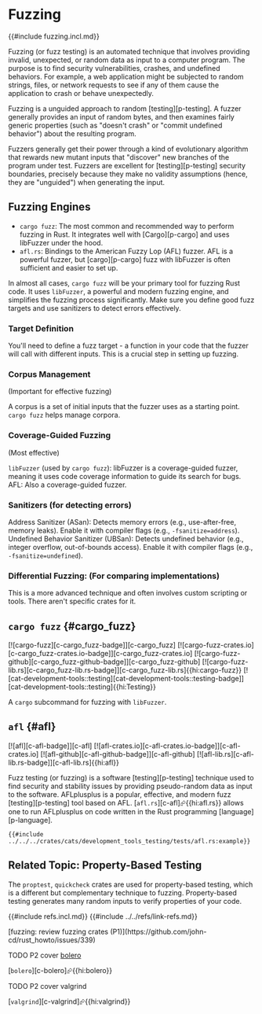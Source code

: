 # Fuzzing

{{#include fuzzing.incl.md}}

Fuzzing (or fuzz testing) is an automated technique that involves providing invalid, unexpected, or random data as input to a computer program. The purpose is to find security vulnerabilities, crashes, and undefined behaviors. For example, a web application might be subjected to random strings, files, or network requests to see if any of them cause the application to crash or behave unexpectedly.

Fuzzing is a unguided approach to random [testing][p-testing]. A fuzzer generally provides an input of random bytes, and then examines fairly generic properties (such as "doesn't crash" or "commit undefined behavior") about the resulting program.

Fuzzers generally get their power through a kind of evolutionary algorithm that rewards new mutant inputs that "discover" new branches of the program under test. Fuzzers are excellent for [testing][p-testing] security boundaries, precisely because they make no validity assumptions (hence, they are "unguided") when generating the input.

## Fuzzing Engines

- `cargo fuzz`: The most common and recommended way to perform fuzzing in Rust. It integrates well with [Cargo][p-cargo] and uses libFuzzer under the hood.
- `afl.rs`: Bindings to the American Fuzzy Lop (AFL) fuzzer. AFL is a powerful fuzzer, but [cargo][p-cargo] fuzz with libFuzzer is often sufficient and easier to set up.

In almost all cases, `cargo fuzz` will be your primary tool for fuzzing Rust code. It uses `libFuzzer`, a powerful and modern fuzzing engine, and simplifies the fuzzing process significantly. Make sure you define good fuzz targets and use sanitizers to detect errors effectively.

### Target Definition

You'll need to define a fuzz target - a function in your code that the fuzzer will call with different inputs. This is a crucial step in setting up fuzzing.

### Corpus Management

(Important for effective fuzzing)

A corpus is a set of initial inputs that the fuzzer uses as a starting point. `cargo fuzz` helps manage corpora.

### Coverage-Guided Fuzzing

(Most effective)

`libFuzzer` (used by `cargo fuzz`): libFuzzer is a coverage-guided fuzzer, meaning it uses code coverage information to guide its search for bugs.
AFL: Also a coverage-guided fuzzer.

### Sanitizers (for detecting errors)

Address Sanitizer (ASan): Detects memory errors (e.g., use-after-free, memory leaks). Enable it with compiler flags (e.g., `-fsanitize=address`).
Undefined Behavior Sanitizer (UBSan): Detects undefined behavior (e.g., integer overflow, out-of-bounds access). Enable it with compiler flags (e.g., `-fsanitize=undefined`).

### Differential Fuzzing: (For comparing implementations)

This is a more advanced technique and often involves custom scripting or tools. There aren't specific crates for it.

## `cargo fuzz` {#cargo_fuzz}

[![cargo-fuzz][c-cargo_fuzz-badge]][c-cargo_fuzz] [![cargo-fuzz-crates.io][c-cargo_fuzz-crates.io-badge]][c-cargo_fuzz-crates.io] [![cargo-fuzz-github][c-cargo_fuzz-github-badge]][c-cargo_fuzz-github] [![cargo-fuzz-lib.rs][c-cargo_fuzz-lib.rs-badge]][c-cargo_fuzz-lib.rs]{{hi:cargo-fuzz}} [![cat-development-tools::testing][cat-development-tools::testing-badge]][cat-development-tools::testing]{{hi:Testing}}

A `cargo` subcommand for fuzzing with `libFuzzer`.

## `afl` {#afl}

[![afl][c-afl-badge]][c-afl] [![afl-crates.io][c-afl-crates.io-badge]][c-afl-crates.io] [![afl-github][c-afl-github-badge]][c-afl-github] [![afl-lib.rs][c-afl-lib.rs-badge]][c-afl-lib.rs]{{hi:afl}}

Fuzz testing (or fuzzing) is a software [testing][p-testing] technique used to find security and stability issues by providing pseudo-random data as input to the software. AFLplusplus is a popular, effective, and modern fuzz [testing][p-testing] tool based on AFL. [`afl.rs`][c-afl]⮳{{hi:afl.rs}} allows one to run AFLplusplus on code written in the Rust programming [language][p-language].

```rust,editable
{{#include ../../../crates/cats/development_tools_testing/tests/afl.rs:example}}
```

## Related Topic: Property-Based Testing

The `proptest`, `quickcheck` crates are used for property-based testing, which is a different but complementary technique to fuzzing. Property-based testing generates many random inputs to verify properties of your code.

{{#include refs.incl.md}}
{{#include ../../refs/link-refs.md}}

<div class="hidden">
[fuzzing: review fuzzing crates (P1)](https://github.com/john-cd/rust_howto/issues/339)

TODO P2 cover [bolero](https://github.com/camshaft/bolero/)

[`bolero`][c-bolero]⮳{{hi:bolero}}

TODO P2 cover valgrind

[`valgrind`][c-valgrind]⮳{{hi:valgrind}}

</div>
